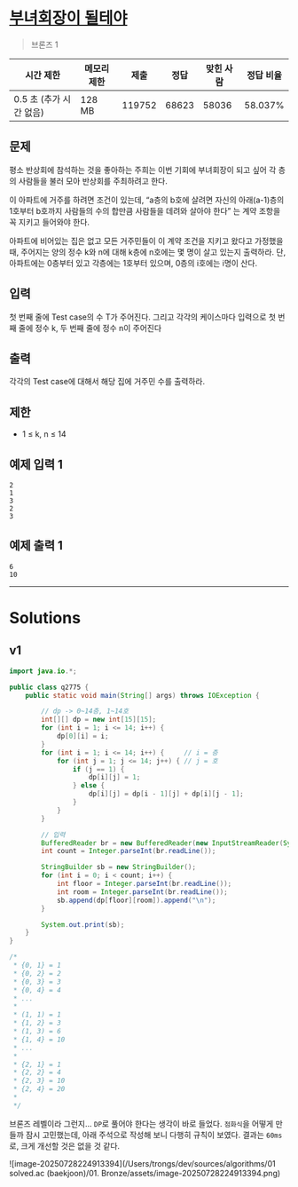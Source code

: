 # [부녀회장이 될테야](https://www.acmicpc.net/problem/2775)

> 브론즈 1

| 시간 제한               | 메모리 제한 | 제출   | 정답  | 맞힌 사람 | 정답 비율 |
| ----------------------- | ----------- | ------ | ----- | --------- | --------- |
| 0.5 초 (추가 시간 없음) | 128 MB      | 119752 | 68623 | 58036     | 58.037%   |

## 문제

평소 반상회에 참석하는 것을 좋아하는 주희는 이번 기회에 부녀회장이 되고 싶어 각 층의 사람들을 불러 모아 반상회를 주최하려고 한다.

이 아파트에 거주를 하려면 조건이 있는데, “a층의 b호에 살려면 자신의 아래(a-1)층의 1호부터 b호까지 사람들의 수의 합만큼 사람들을 데려와 살아야 한다” 는 계약 조항을 꼭 지키고 들어와야 한다.

아파트에 비어있는 집은 없고 모든 거주민들이 이 계약 조건을 지키고 왔다고 가정했을 때, 주어지는 양의 정수 k와 n에 대해 k층에 n호에는 몇 명이 살고 있는지 출력하라. 단, 아파트에는 0층부터 있고 각층에는 1호부터 있으며, 0층의 i호에는 i명이 산다.

## 입력

첫 번째 줄에 Test case의 수 T가 주어진다. 그리고 각각의 케이스마다 입력으로 첫 번째 줄에 정수 k, 두 번째 줄에 정수 n이 주어진다

## 출력

각각의 Test case에 대해서 해당 집에 거주민 수를 출력하라.

## 제한

- 1 ≤ k, n ≤ 14

## 예제 입력 1 						

```
2
1
3
2
3
```

## 예제 출력 1 						

```
6
10
```

---

# Solutions

## v1

```java
import java.io.*;

public class q2775 {
    public static void main(String[] args) throws IOException {

        // dp -> 0~14층, 1~14호
        int[][] dp = new int[15][15];
        for (int i = 1; i <= 14; i++) {
            dp[0][i] = i;
        }
        for (int i = 1; i <= 14; i++) {     // i = 층
            for (int j = 1; j <= 14; j++) { // j = 호
                if (j == 1) {
                    dp[i][j] = 1;
                } else {
                    dp[i][j] = dp[i - 1][j] + dp[i][j - 1];
                }
            }
        }

        // 입력 
        BufferedReader br = new BufferedReader(new InputStreamReader(System.in));
        int count = Integer.parseInt(br.readLine());

        StringBuilder sb = new StringBuilder();
        for (int i = 0; i < count; i++) {
            int floor = Integer.parseInt(br.readLine());
            int room = Integer.parseInt(br.readLine());
            sb.append(dp[floor][room]).append("\n");
        }

        System.out.print(sb);
    }
}

/*
 * {0, 1} = 1
 * {0, 2} = 2
 * {0, 3} = 3
 * {0, 4} = 4
 * ...
 * 
 * (1, 1) = 1
 * {1, 2} = 3
 * (1, 3) = 6
 * {1, 4} = 10
 * ...
 * 
 * {2, 1} = 1
 * {2, 2} = 4
 * {2, 3} = 10
 * {2, 4} = 20
 * 
 */
```

브론즈 레벨이라 그런지... `DP`로 풀어야 한다는 생각이 바로 들었다. `점화식`을 어떻게 만들까 잠시 고민했는데, 아래 주석으로 작성해 보니 다행히 규칙이 보였다. 결과는 `60ms`로, 크게 개선할 것은 없을 것 같다.

![image-20250728224913394](/Users/trongs/dev/sources/algorithms/01 solved.ac (baekjoon)/01. Bronze/assets/image-20250728224913394.png)